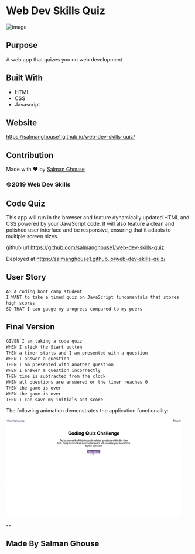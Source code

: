 # Web Dev Skills Quiz
![image](https://user-images.githubusercontent.com/57410051/158220444-83f23f49-17d0-49e4-937d-d60c0bb82c9d.png)


## Purpose
A web app that quizes you on web development

## Built With
* HTML
* CSS
* Javascript

## Website
https://salmanghouse1.github.io/web-dev-skills-quiz/

## Contribution
Made with ❤️ by [Salman Ghouse](http://www.salmanwebdeveloper.com)

### ©️2019 Web Dev Skills 

## Code Quiz

This app will run in the browser and feature dynamically updated HTML and CSS powered by your JavaScript code. It will also feature a clean and polished user interface and be responsive, ensuring that it adapts to multiple screen sizes.

github url:https://github.com/salmanghouse1/web-dev-skills-quiz

Deployed at https://salmanghouse1.github.io/web-dev-skills-quiz/

## User Story

```
AS A coding boot camp student
I WANT to take a timed quiz on JavaScript fundamentals that stores high scores
SO THAT I can gauge my progress compared to my peers
```

## Final Version

```
GIVEN I am taking a code quiz
WHEN I click the Start button
THEN a timer starts and I am presented with a question
WHEN I answer a question
THEN I am presented with another question
WHEN I answer a question incorrectly
THEN time is subtracted from the clock
WHEN all questions are answered or the timer reaches 0
THEN the game is over
WHEN the game is over
THEN I can save my initials and score
```

The following animation demonstrates the application functionality:

![Demonstration of the Coding Quiz Challenge.](./Assets/screenshot-demo.gif)


--

## Made By Salman Ghouse




 
